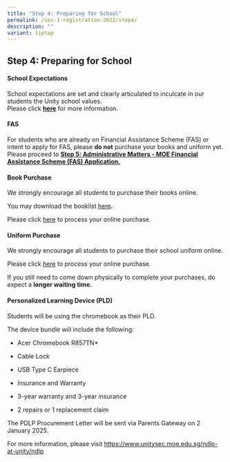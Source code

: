 ```yaml
---
title: "Step 4: Preparing for School"
permalink: /sec-1-registration-2022/step4/
description: ""
variant: tiptap
---
```

<h2>Step 4: Preparing for School</h2>
<h4>School Expectations</h4>
<p>School expectations are set and clearly articulated to inculcate in our
students the Unity school values.&nbsp;
<br>Please click&nbsp;<strong><a href="https://www.unitysec.moe.edu.sg/our-school/Student-Management/expectations/" rel="noopener noreferrer nofollow" target="_blank">here</a></strong>&nbsp;for
more information.</p>
<h4>FAS&nbsp;</h4>
<p>For students who are already on Financial Assistance Scheme (FAS) or intent
to apply for FAS, please&nbsp;<strong>do not</strong>&nbsp;purchase your
books and uniform yet. Please proceed to&nbsp;<strong><a href="/sec-1-registration-2022/step5/" rel="noopener noreferrer nofollow" target="_blank">Step 5: Administrative Matters - MOE Financial Assistance Scheme (FAS) Application.</a></strong>
</p>
<h4>Book Purchase</h4>
<p>We strongly encourage all students to purchase their books online.&nbsp;</p>
<p>You may download the booklist&nbsp;<a href="https://www.unitysec.moe.edu.sg/students/students-resources/2025-booklist/" rel="noopener nofollow" target="_blank">here</a><strong>.</strong>
</p>
<p>Please click&nbsp;<a href="https://languagetrading.com.sg/" rel="noopener nofollow" target="_blank">here</a>&nbsp;to
process your online purchase.</p>
<h4>Uniform Purchase</h4>
<p>We strongly encourage all students to purchase their school uniform online.&nbsp;</p>
<p>Please click&nbsp;<a href="http://hongkongtatkee.com/" rel="noopener nofollow" target="_blank">here</a>&nbsp;to
process your online purchase.</p>
<p>If you still need to come down physically to complete your purchases,
do expect a <strong>longer waiting time.</strong>
</p>
<h4>Personalized Learning Device (PLD)</h4>
<p>Students will be using the chromebook as their PLD.&nbsp;</p>
<p>The device bundle will include the following:</p>
<ul>
<li>
<p>Acer Chromebook R857TN*</p>
</li>
<li>
<p>Cable Lock</p>
</li>
<li>
<p>USB Type C Earpiece</p>
</li>
<li>
<p>Insurance and Warranty</p>
</li>
<li>
<p>3-year warranty and 3-year insurance</p>
</li>
<li>
<p>2 repairs or 1 replacement claim</p>
</li>
</ul>
<p>The PDLP Procurement Letter will be sent via Parents Gateway on 2 January
2025.</p>
<p>For more information, please visit <a href="https://www.unitysec.moe.edu.sg/ndlp-at-unity/ndlp/" rel="noopener noreferrer nofollow" target="_blank"><u>https://www.unitysec.moe.edu.sg/ndlp-at-unity/ndlp</u></a>
</p>
<p>
<br>
</p>
<p></p>
<p></p>